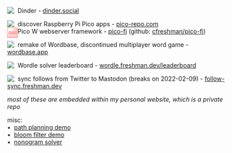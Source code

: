 Dinder -
[<img align="left" src="https://freshman.dev/raw/dinder/icon.png" width="24">dinder.social](https://dinder.social) 

discover Raspberry Pi Pico apps -
[<img align="left" src="https://freshman.dev/raw/pico-repo/icon.png" width="24">pico-repo.com](https://pico-repo.com)  
[<img align="left" src="https://raw.githubusercontent.com/cfreshman/pico-fi/master/src/public/icon.png" width="24">](https://pico-repo.com/fi) Pico W webserver framework - [pico-fi](https://pico-repo.com/fi) (github: [cfreshman/pico-fi](https://github.com/cfreshman/pico-fi))  

remake of Wordbase, discontinued multiplayer word game -
[<img align="left" src="https://wordbase.app/raw/wordbase/favicon.png" width="24">wordbase.app](https://wordbase.app)  

Wordle solver leaderboard -
[<img align="left" src="https://freshman.dev/icon.png" width="24">wordle.freshman.dev/leaderboard](https://wordle.freshman.dev/leaderboard)  

sync follows from Twitter to Mastodon (breaks on 2022-02-09) -
[<img align="left" src="https://freshman.dev/raw/follow-sync/icon.png" width="24">follow-sync.freshman.dev](https://follow-sync.freshman.dev)   

_most of these are embedded within my personal website, which is a private repo_  

misc:  
•&nbsp; [path planning demo](https://paths.freshman.dev)  
•&nbsp; [bloom filter demo](https://bloom.freshman.dev)  
•&nbsp; [nonogram solver](https://nonogram.freshman.dev)  

<!--
Hi there 👋

**cfreshman/cfreshman** is a ✨ _special_ ✨ repository because its `README.md` (this file) appears on your GitHub profile.

Here are some ideas to get you started:

- 🔭 I’m currently working on ...
- 🌱 I’m currently learning ...
- 👯 I’m looking to collaborate on ...
- 🤔 I’m looking for help with ...
- 💬 Ask me about ...
- 📫 How to reach me: ...
- 😄 Pronouns: ...
- ⚡ Fun fact: ...
-->
